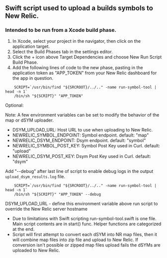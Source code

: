 ## Swift script used to upload a builds symbols to New Relic.
### Intended to be run from a Xcode build phase.

 1. In Xcode, select your project in the navigator, then click on the application target.
 2. Select the Build Phases tab in the settings editor.
 3. Click the + icon above Target Dependencies and choose New Run Script Build Phase.
 4. Add the following lines of code to the new phase, pasting in the
     application token as "APP_TOKEN" from your New Relic dashboard for the app in question.
 
```
    SCRIPT=`/usr/bin/find "${SRCROOT}/../.." -name run-symbol-tool | head -n 1`
    /bin/sh "${SCRIPT}" "APP_TOKEN"
```

Optional:

Note: A few environment variables can be set to modify the behavior of the map or dSYM uploader.
- DSYM_UPLOAD_URL: Host URL to use when uploading to New Relic.
- NEWRELIC_SYMBOL_ENDPOINT: Symbol endpoint. default: "map"
- NEWRELIC_DSYM_ENDPOINT: Dsym endpoint. default: "symbol"
- NEWRELIC_SYMBOL_POST_KEY: Symbol Post Key used in Curl. default: "upload"
- NEWRELIC_DSYM_POST_KEY: Dsym Post Key used in Curl. default: "dsym"

Add "--debug" after last line of script to enable debug logs in the output `upload_dsym_results.log` file.

```
    SCRIPT=`/usr/bin/find "${SRCROOT}/../.." -name run-symbol-tool | head -n 1`
    /bin/sh "${SCRIPT}" "APP_TOKEN" --debug
```

DSYM_UPLOAD_URL - define this environment variable above run script to override the New Relic server hostname

- Due to limitations with Swift scripting run-symbol-tool.swift is one file.
   Main script contents are in start() func. Helper functions are categorized at the end.
- Script will first attempt to convert each dSYM into NR map files, 
   then it will combine map files into zip file and upload to New Relic.
   If conversion isn't possible or zipped map files upload fails the dSYMs are uploaded to New Relic.